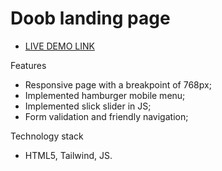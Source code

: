 # Doob landing page 

- [LIVE DEMO LINK](https://tmrsl.github.io/layout_doob/)

Features
- Responsive page with a breakpoint of 768px;
- Implemented hamburger mobile menu;
- Implemented slick slider in JS;
- Form validation and friendly navigation;

Technology stack
- HTML5, Tailwind, JS.

